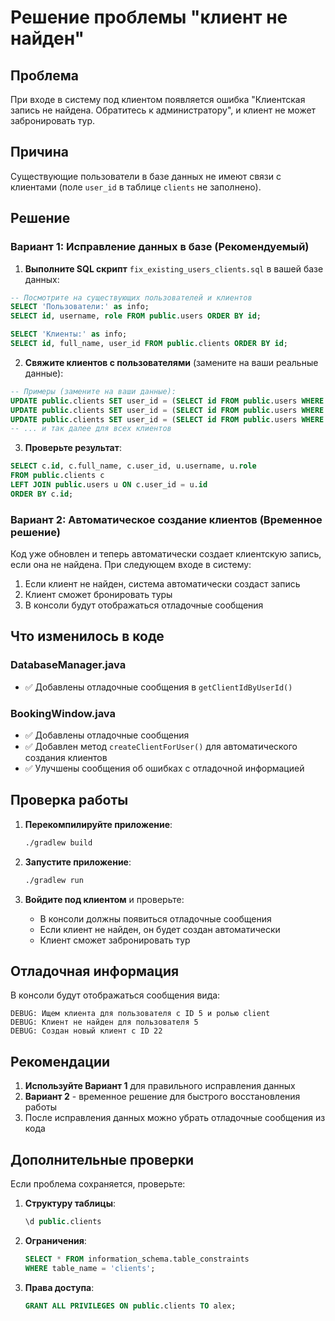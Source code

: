 # Решение проблемы "клиент не найден"

## Проблема

При входе в систему под клиентом появляется ошибка "Клиентская запись не найдена. Обратитесь к администратору", и клиент не может забронировать тур.

## Причина

Существующие пользователи в базе данных не имеют связи с клиентами (поле `user_id` в таблице `clients` не заполнено).

## Решение

### Вариант 1: Исправление данных в базе (Рекомендуемый)

1. **Выполните SQL скрипт** `fix_existing_users_clients.sql` в вашей базе данных:

```sql
-- Посмотрите на существующих пользователей и клиентов
SELECT 'Пользователи:' as info;
SELECT id, username, role FROM public.users ORDER BY id;

SELECT 'Клиенты:' as info;
SELECT id, full_name, user_id FROM public.clients ORDER BY id;
```

2. **Свяжите клиентов с пользователями** (замените на ваши реальные данные):

```sql
-- Примеры (замените на ваши данные):
UPDATE public.clients SET user_id = (SELECT id FROM public.users WHERE username = 'admin') WHERE id = 1;
UPDATE public.clients SET user_id = (SELECT id FROM public.users WHERE username = '123') WHERE id = 3;
UPDATE public.clients SET user_id = (SELECT id FROM public.users WHERE username = 'кирилл') WHERE id = 4;
-- ... и так далее для всех клиентов
```

3. **Проверьте результат**:

```sql
SELECT c.id, c.full_name, c.user_id, u.username, u.role
FROM public.clients c
LEFT JOIN public.users u ON c.user_id = u.id
ORDER BY c.id;
```

### Вариант 2: Автоматическое создание клиентов (Временное решение)

Код уже обновлен и теперь автоматически создает клиентскую запись, если она не найдена. При следующем входе в систему:

1. Если клиент не найден, система автоматически создаст запись
2. Клиент сможет бронировать туры
3. В консоли будут отображаться отладочные сообщения

## Что изменилось в коде

### DatabaseManager.java

- ✅ Добавлены отладочные сообщения в `getClientIdByUserId()`

### BookingWindow.java

- ✅ Добавлены отладочные сообщения
- ✅ Добавлен метод `createClientForUser()` для автоматического создания клиентов
- ✅ Улучшены сообщения об ошибках с отладочной информацией

## Проверка работы

1. **Перекомпилируйте приложение**:

   ```bash
   ./gradlew build
   ```

2. **Запустите приложение**:

   ```bash
   ./gradlew run
   ```

3. **Войдите под клиентом** и проверьте:
   - В консоли должны появиться отладочные сообщения
   - Если клиент не найден, он будет создан автоматически
   - Клиент сможет забронировать тур

## Отладочная информация

В консоли будут отображаться сообщения вида:

```
DEBUG: Ищем клиента для пользователя с ID 5 и ролью client
DEBUG: Клиент не найден для пользователя 5
DEBUG: Создан новый клиент с ID 22
```

## Рекомендации

1. **Используйте Вариант 1** для правильного исправления данных
2. **Вариант 2** - временное решение для быстрого восстановления работы
3. После исправления данных можно убрать отладочные сообщения из кода

## Дополнительные проверки

Если проблема сохраняется, проверьте:

1. **Структуру таблицы**:

   ```sql
   \d public.clients
   ```

2. **Ограничения**:

   ```sql
   SELECT * FROM information_schema.table_constraints
   WHERE table_name = 'clients';
   ```

3. **Права доступа**:
   ```sql
   GRANT ALL PRIVILEGES ON public.clients TO alex;
   ```
